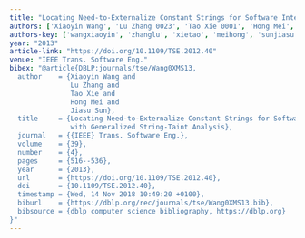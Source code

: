 ```yaml
---
title: "Locating Need-to-Externalize Constant Strings for Software Internationalization with Generalized String-Taint Analysis"
authors: ['Xiaoyin Wang', 'Lu Zhang 0023', 'Tao Xie 0001', 'Hong Mei', 'Jiasu Sun']
authors-key: ['wangxiaoyin', 'zhanglu', 'xietao', 'meihong', 'sunjiasu']
year: "2013"
article-link: "https://doi.org/10.1109/TSE.2012.40"
venue: "IEEE Trans. Software Eng."
bibex: "@article{DBLP:journals/tse/Wang0XMS13,
  author    = {Xiaoyin Wang and
               Lu Zhang and
               Tao Xie and
               Hong Mei and
               Jiasu Sun},
  title     = {Locating Need-to-Externalize Constant Strings for Software Internationalization
               with Generalized String-Taint Analysis},
  journal   = {{IEEE} Trans. Software Eng.},
  volume    = {39},
  number    = {4},
  pages     = {516--536},
  year      = {2013},
  url       = {https://doi.org/10.1109/TSE.2012.40},
  doi       = {10.1109/TSE.2012.40},
  timestamp = {Wed, 14 Nov 2018 10:49:20 +0100},
  biburl    = {https://dblp.org/rec/journals/tse/Wang0XMS13.bib},
  bibsource = {dblp computer science bibliography, https://dblp.org}
}"
---
```

